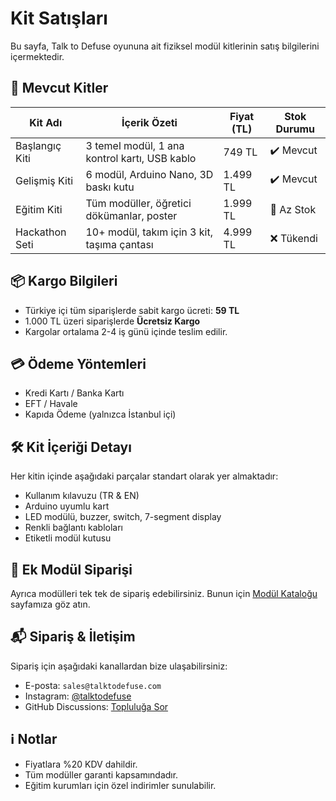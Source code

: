 # Kit Satışları

Bu sayfa, Talk to Defuse oyununa ait fiziksel modül kitlerinin satış bilgilerini içermektedir.

## 🎁 Mevcut Kitler

| Kit Adı               | İçerik Özeti                                  | Fiyat (TL) | Stok Durumu |
|-----------------------|-----------------------------------------------|------------|-------------|
| Başlangıç Kiti        | 3 temel modül, 1 ana kontrol kartı, USB kablo | 749 TL     | ✔️ Mevcut   |
| Gelişmiş Kiti         | 6 modül, Arduino Nano, 3D baskı kutu          | 1.499 TL   | ✔️ Mevcut   |
| Eğitim Kiti           | Tüm modüller, öğretici dökümanlar, poster     | 1.999 TL   | 🔄 Az Stok  |
| Hackathon Seti        | 10+ modül, takım için 3 kit, taşıma çantası   | 4.999 TL   | ❌ Tükendi  |

## 📦 Kargo Bilgileri

- Türkiye içi tüm siparişlerde sabit kargo ücreti: **59 TL**
- 1.000 TL üzeri siparişlerde **Ücretsiz Kargo**
- Kargolar ortalama 2-4 iş günü içinde teslim edilir.

## 💳 Ödeme Yöntemleri

- Kredi Kartı / Banka Kartı
- EFT / Havale
- Kapıda Ödeme (yalnızca İstanbul içi)

## 🛠 Kit İçeriği Detayı

Her kitin içinde aşağıdaki parçalar standart olarak yer almaktadır:

- Kullanım kılavuzu (TR & EN)
- Arduino uyumlu kart
- LED modülü, buzzer, switch, 7-segment display
- Renkli bağlantı kabloları
- Etiketli modül kutusu

## 🔧 Ek Modül Siparişi

Ayrıca modülleri tek tek de sipariş edebilirsiniz. Bunun için [Modül Kataloğu](./modules.md) sayfamıza göz atın.

## 📬 Sipariş & İletişim

Sipariş için aşağıdaki kanallardan bize ulaşabilirsiniz:

- E-posta: `sales@talktodefuse.com`
- Instagram: [@talktodefuse](https://instagram.com/talktodefuse)
- GitHub Discussions: [Topluluğa Sor](https://github.com/username/talk-to-defuse/discussions)

## ℹ️ Notlar

- Fiyatlara %20 KDV dahildir.
- Tüm modüller garanti kapsamındadır.
- Eğitim kurumları için özel indirimler sunulabilir.
